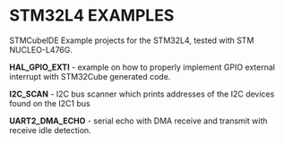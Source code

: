 # STM32L4 EXAMPLES

STMCubeIDE Example projects for the STM32L4, tested with STM NUCLEO-L476G.

<b>HAL_GPIO_EXTI</b> - example on how to properly implement GPIO external interrupt with STM32Cube generated code.

<b>I2C_SCAN</b> - I2C bus scanner which prints addresses of the I2C devices found on the I2C1 bus

<b>UART2_DMA_ECHO</b> - serial echo with DMA receive and transmit with receive idle detection.
 
